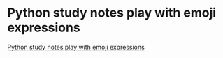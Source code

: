 # Python study notes play with emoji expressions
[Python study notes play with emoji expressions](https://aiwithcloud.com/2022/09/19/python_study_notes_play_with_emoji_expressions/)